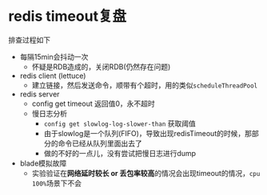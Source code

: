 # redis timeout复盘

排查过程如下

- 每隔15min会抖动一次
    * 怀疑是RDB造成的，关闭RDB(仍然存在问题)
- redis client (lettuce)
    * 建立链接，然后发送命令，顺带有个超时，用的类似`scheduleThreadPool`
- redis server 
    * config get timeout 返回值0，永不超时
    - 慢日志分析
        * `config get slowlog-log-slower-than` 获取阈值
        * 由于slowlog是一个队列(FIFO)，导致出现redisTimeout的时候，那部分的命令已经从队列里面出去了
        * 做的不好的一点儿，没有尝试把慢日志进行dump
- blade模拟故障
    * 实验验证在**网络延时较长 or 丢包率较高**的情况会出现timeout的情况，`cpu 100%`场景下不会

